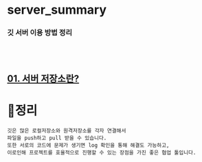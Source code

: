 # **server_summary**
### 깃 서버 이용 방법 정리

<br>
<br>

## [01. 서버 저장소란?](index/01_server-repo.md)




# :bookmark_tabs:**정리**
    깃은 많은 로컬저장소와 원격저장소를 각자 연결해서
    파일을 push하고 pull 받을 수 있습니다.
    또한 서로의 코드에 문제가 생기면 log 확인을 통해 해결도 가능하고,
    이로인해 프로젝트를 효율적으로 진행할 수 있는 장점을 가진 좋은 협업 툴입니다.